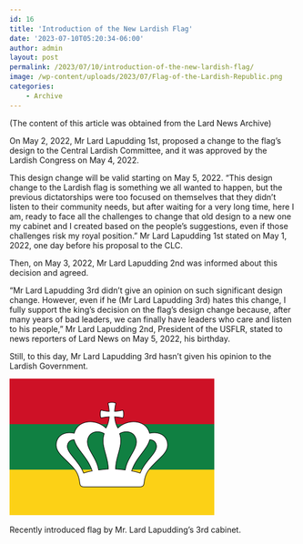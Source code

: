```yaml
---
id: 16
title: 'Introduction of the New Lardish Flag'
date: '2023-07-10T05:20:34-06:00'
author: admin
layout: post
permalink: /2023/07/10/introduction-of-the-new-lardish-flag/
image: /wp-content/uploads/2023/07/Flag-of-the-Lardish-Republic.png
categories:
    - Archive
---
```


(The content of this article was obtained from the Lard News Archive)

On May 2, 2022, Mr Lard Lapudding 1st, proposed a change to the flag’s design to the Central Lardish Committee, and it was approved by the Lardish Congress on May 4, 2022.

This design change will be valid starting on May 5, 2022. “This design change to the Lardish flag is something we all wanted to happen, but the previous dictatorships were too focused on themselves that they didn’t listen to their community needs, but after waiting for a very long time, here I am, ready to face all the challenges to change that old design to a new one my cabinet and I created based on the people’s suggestions, even if those challenges risk my royal position.” Mr Lard Lapudding 1st stated on May 1, 2022, one day before his proposal to the CLC.

Then, on May 3, 2022, Mr Lard Lapudding 2nd was informed about this decision and agreed.

“Mr Lard Lapudding 3rd didn’t give an opinion on such significant design change. However, even if he (Mr Lard Lapudding 3rd) hates this change, I fully support the king’s decision on the flag’s design change because, after many years of bad leaders, we can finally have leaders who care and listen to his people,” Mr Lard Lapudding 2nd, President of the USFLR, stated to news reporters of Lard News on May 5, 2022, his birthday.

Still, to this day, Mr Lard Lapudding 3rd hasn’t given his opinion to the Lardish Government.

 ![My image Name](/wp-content/uploads/2023/07/Flag-of-the-Lardish-Republic.png)
 
 Recently introduced flag by Mr. Lard Lapudding’s 3rd cabinet.